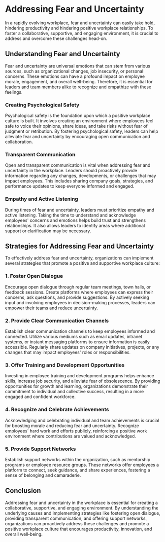 Addressing Fear and Uncertainty
==========================================

In a rapidly evolving workplace, fear and uncertainty can easily take hold, hindering productivity and hindering positive workplace relationships. To foster a collaborative, supportive, and engaging environment, it is crucial to address and overcome these challenges head-on.

Understanding Fear and Uncertainty
----------------------------------

Fear and uncertainty are universal emotions that can stem from various sources, such as organizational changes, job insecurity, or personal concerns. These emotions can have a profound impact on employee morale, engagement, and overall well-being. Therefore, it is essential for leaders and team members alike to recognize and empathize with these feelings.

### Creating Psychological Safety

Psychological safety is the foundation upon which a positive workplace culture is built. It involves creating an environment where employees feel safe to voice their opinions, share ideas, and take risks without fear of judgment or retribution. By fostering psychological safety, leaders can help alleviate fear and uncertainty by encouraging open communication and collaboration.

### Transparent Communication

Open and transparent communication is vital when addressing fear and uncertainty in the workplace. Leaders should proactively provide information regarding any changes, developments, or challenges that may impact employees. This includes sharing company goals, strategies, and performance updates to keep everyone informed and engaged.

### Empathy and Active Listening

During times of fear and uncertainty, leaders must prioritize empathy and active listening. Taking the time to understand and acknowledge employees' concerns and emotions helps build trust and strengthens relationships. It also allows leaders to identify areas where additional support or clarification may be necessary.

Strategies for Addressing Fear and Uncertainty
----------------------------------------------

To effectively address fear and uncertainty, organizations can implement several strategies that promote a positive and supportive workplace culture:

### 1. Foster Open Dialogue

Encourage open dialogue through regular team meetings, town halls, or feedback sessions. Create platforms where employees can express their concerns, ask questions, and provide suggestions. By actively seeking input and involving employees in decision-making processes, leaders can empower their teams and reduce uncertainty.

### 2. Provide Clear Communication Channels

Establish clear communication channels to keep employees informed and connected. Utilize various mediums such as email updates, intranet systems, or instant messaging platforms to ensure information is easily accessible. Regularly share updates on company initiatives, projects, or any changes that may impact employees' roles or responsibilities.

### 3. Offer Training and Development Opportunities

Investing in employee training and development programs helps enhance skills, increase job security, and alleviate fear of obsolescence. By providing opportunities for growth and learning, organizations demonstrate their commitment to individual and collective success, resulting in a more engaged and confident workforce.

### 4. Recognize and Celebrate Achievements

Acknowledging and celebrating individual and team achievements is crucial for boosting morale and reducing fear and uncertainty. Recognize employees' hard work and efforts publicly, reinforcing a positive work environment where contributions are valued and acknowledged.

### 5. Provide Support Networks

Establish support networks within the organization, such as mentorship programs or employee resource groups. These networks offer employees a platform to connect, seek guidance, and share experiences, fostering a sense of belonging and camaraderie.

Conclusion
----------

Addressing fear and uncertainty in the workplace is essential for creating a collaborative, supportive, and engaging environment. By understanding the underlying causes and implementing strategies like fostering open dialogue, providing transparent communication, and offering support networks, organizations can proactively address these challenges and promote a positive workplace culture that encourages productivity, innovation, and overall well-being.
